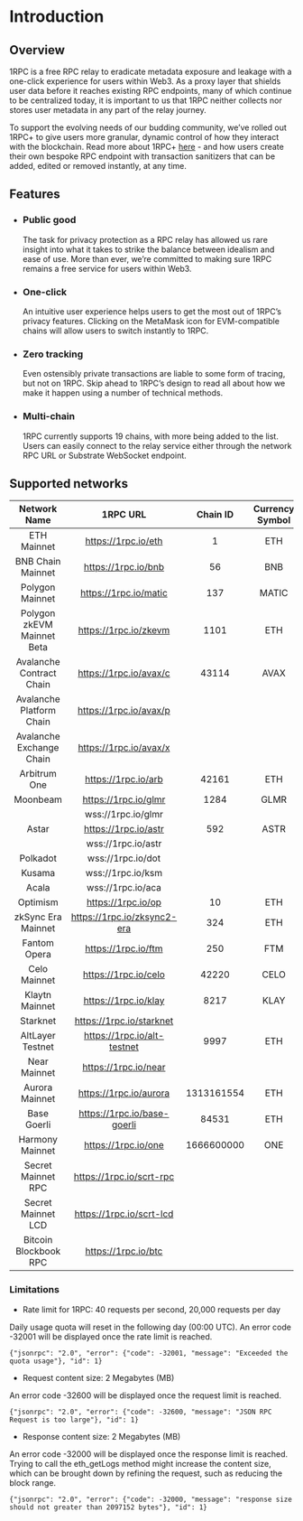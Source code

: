 # Introduction

## Overview

1RPC is a free RPC relay to eradicate metadata exposure and leakage with a one-click experience for users within Web3. As a proxy layer that shields user data before it reaches existing RPC endpoints, many of which continue to be centralized today, it is important to us that 1RPC neither collects nor stores user metadata in any part of the relay journey.

To support the evolving needs of our budding community, we’ve rolled out 1RPC+ to give users more granular, dynamic control of how they interact with the blockchain. Read more about 1RPC+ [here](./1rpcplus/introduction.md) - and how users create their own bespoke RPC endpoint with transaction sanitizers that can be added, edited or removed instantly, at any time. 

## Features

- ### Public good 

    The task for privacy protection as a RPC relay has allowed us rare insight into what it takes to strike the balance between idealism and ease of use. More than ever, we’re committed to making sure 1RPC remains a free service for users within Web3. 

- ### One-click

    An intuitive user experience helps users to get the most out of 1RPC’s privacy features. Clicking on the MetaMask icon for EVM-compatible chains will allow users to switch instantly to 1RPC. 

- ### Zero tracking 

    Even ostensibly private transactions are liable to some form of tracing, but not on 1RPC. Skip ahead to 1RPC’s design to read all about how we make it happen using a number of technical methods. 
    
- ### Multi-chain 

    1RPC currently supports 19 chains, with more being added to the list. Users can easily connect to the relay service either through the network RPC URL or Substrate WebSocket endpoint. 
    
## Supported networks

| Network Name | 1RPC URL | Chain ID | Currency Symbol | Block Explorer URL |
|:------------:|:--------:|:--------:|:---------------:|:------------------:|
| ETH Mainnet | https://1rpc.io/eth | 1 | ETH | https://etherscan.io |
| BNB Chain Mainnet | https://1rpc.io/bnb | 56 | BNB | https://bscscan.com |
| Polygon Mainnet | https://1rpc.io/matic | 137 | MATIC | https://polygonscan.com |
| Polygon zkEVM Mainnet Beta | https://1rpc.io/zkevm | 1101 | ETH | https://zkevm.polygonscan.com |
| Avalanche Contract Chain | https://1rpc.io/avax/c | 43114 | AVAX | https://snowtrace.io |
| Avalanche Platform Chain | https://1rpc.io/avax/p | | | |
| Avalanche Exchange Chain | https://1rpc.io/avax/x | | | |
| Arbitrum One | https://1rpc.io/arb | 42161 | ETH | https://arbiscan.io |
| Moonbeam | https://1rpc.io/glmr | 1284 | GLMR | https://moonscan.io |
| | wss://1rpc.io/glmr | | |
| Astar | https://1rpc.io/astr | 592 | ASTR | https://blockscout.com/astar |
| | wss://1rpc.io/astr | | |
| Polkadot | wss://1rpc.io/dot | | |
| Kusama | wss://1rpc.io/ksm | | |
| Acala | wss://1rpc.io/aca | | |
| Optimism | https://1rpc.io/op | 10 | ETH | https://optimistic.etherscan.io |
| zkSync Era Mainnet | https://1rpc.io/zksync2-era | 324 | ETH | https://explorer.zksync.io |
| Fantom Opera | https://1rpc.io/ftm | 250 | FTM | https://ftmscan.com |
| Celo Mainnet | https://1rpc.io/celo | 42220 | CELO | https://explorer.celo.org |
| Klaytn Mainnet | https://1rpc.io/klay | 8217 | KLAY | https://www.klaytnfinder.io |
| Starknet | https://1rpc.io/starknet | | | https://starkscan.co |
| AltLayer Testnet | https://1rpc.io/alt-testnet | 9997 | ETH | https://testnet-rollup-explorer.altlayer.io |
| Near Mainnet | https://1rpc.io/near | | | https://explorer.near.org |
| Aurora Mainnet | https://1rpc.io/aurora | 1313161554 | ETH | https://explorer.mainnet.aurora.dev |
| Base Goerli | https://1rpc.io/base-goerli | 84531 | ETH | https://goerli.basescan.org |
| Harmony Mainnet | https://1rpc.io/one | 1666600000 | ONE | https://explorer.harmony.one |
| Secret Mainnet RPC | https://1rpc.io/scrt-rpc | | | https://secretnodes.com/secret |
| Secret Mainnet LCD | https://1rpc.io/scrt-lcd | | | |
| Bitcoin Blockbook RPC | https://1rpc.io/btc | | | |

### Limitations

* Rate limit for 1RPC: 40 requests per second, 20,000 requests per day

Daily usage quota will reset in the following day (00:00 UTC). An error code -32001 will be displayed once the rate limit is reached. 

```shell
{"jsonrpc": "2.0", "error": {"code": -32001, "message": "Exceeded the quota usage"}, "id": 1}
```

* Request content size: 2 Megabytes (MB)

An error code -32600 will be displayed once the request limit is reached. 

```shell
{"jsonrpc": "2.0", "error": {"code": -32600, "message": "JSON RPC Request is too large"}, "id": 1}
```

* Response content size: 2 Megabytes (MB)

An error code -32000 will be displayed once the response limit is reached. Trying to call the eth_getLogs method might increase the content size, which can be brought down by refining the request, such as reducing the block range. 

```shell
{"jsonrpc": "2.0", "error": {"code": -32000, "message": "response size should not greater than 2097152 bytes"}, "id": 1}
```
